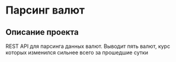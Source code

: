 # Парсинг валют

## Описание проекта

REST API для парсинга данных валют.
Выводит пять валют, курс которых изменился сильнее всего за прошедшие сутки
